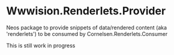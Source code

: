 # Wwwision.Renderlets.Provider

Neos package to provide snippets of data/rendered content (aka 'renderlets') to be consumed by Cornelsen.Renderlets.Consumer

This is still work in progress
